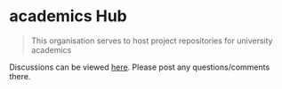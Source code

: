 # academics Hub
> This organisation serves to host project repositories for university academics

Discussions can be viewed [here](https://github.com/orgs/Academics-Hub/discussions). Please post any questions/comments there.
